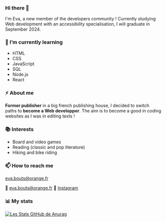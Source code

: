 ### Hi there 👋

I'm Eva, a new member of the developers community ! 
Currently studying Web development with an accessibility specialisation, I will graduate in September 2024.

### 🌱 I’m currently learning
- HTML
- CSS
- JavaScript
- SQL
- Node.js
- React

### ⚡ About me
**Former publisher** in a big french publishing house, I decided to switch paths to **become a Web developper**. The aim is to become a good in coding websites as I was in editing texts !

### 📚 Interests
- Board and video games
- Reading (classic and pop literature)
- Hiking and bike riding

### 📫 How to reach me

<a href="mailto:eva.bouts@orange.fr">eva.bouts@orange.fr</a>


📧 eva.bouts@orange.fr
🔔 [Instagram](https://www.instagram.com/evapoint_/)

### 📊 My stats
[![Les Stats GitHub de Anurag](https://github-readme-stats.vercel.app/api?username=EvaBouts&theme=gotham)](https://github.com/anuraghazra/github-readme-stats)


